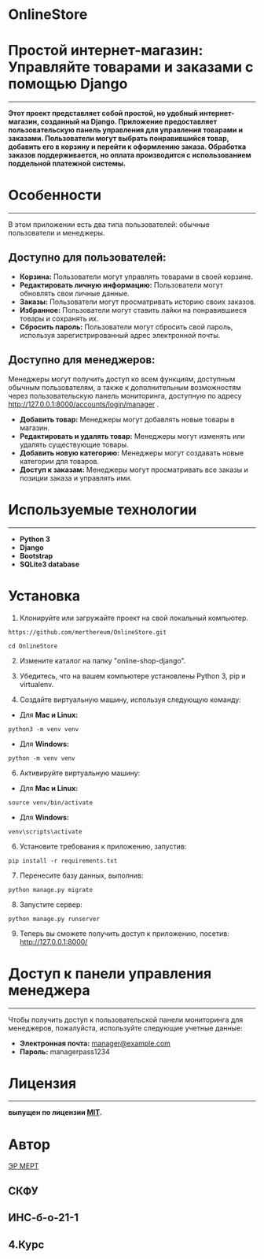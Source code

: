 # OnlineStore

# Простой интернет-магазин: Управляйте товарами и заказами с помощью Django
---

**Этот проект представляет собой простой, но удобный интернет-магазин, созданный на Django. 
Приложение предоставляет пользовательскую панель управления для управления товарами и заказами. Пользователи могут выбрать понравившийся товар, добавить его в корзину и перейти к оформлению заказа. 
Обработка заказов поддерживается, но оплата производится с использованием поддельной платежной системы.**

# Особенности
---

В этом приложении есть два типа пользователей: обычные пользователи и менеджеры.

## Доступно для пользователей:

- **Корзина:** Пользователи могут управлять товарами в своей корзине.
- **Редактировать личную информацию:** Пользователи могут обновлять свои личные данные.
- **Заказы:** Пользователи могут просматривать историю своих заказов.
- **Избранное:** Пользователи могут ставить лайки на понравившиеся товары и сохранять их.
- **Сбросить пароль:** Пользователи могут сбросить свой пароль, используя зарегистрированный адрес электронной почты.

## Доступно для менеджеров:

Менеджеры могут получить доступ ко всем функциям, доступным обычным пользователям, а также к дополнительным возможностям через пользовательскую панель мониторинга, 
доступную по адресу http://127.0.0.1:8000/accounts/login/manager .

- **Добавить товар:** Менеджеры могут добавлять новые товары в магазин.
- **Редактировать и удалять товар:** Менеджеры могут изменять или удалять существующие товары.
- **Добавить новую категорию:** Менеджеры могут создавать новые категории для товаров.
- **Доступ к заказам:** Менеджеры могут просматривать все заказы и позиции заказа и управлять ими.

# Используемые технологии
---

- **Python 3**
- **Django**
- **Bootstrap**
- **SQLite3 database**


# Установка

1. Клонируйте или загружайте проект на свой локальный компьютер.
```
https://github.com/merthereum/OnlineStore.git

cd OnlineStore
```

2. Измените каталог на папку "online-shop-django".

3. Убедитесь, что на вашем компьютере установлены Python 3, pip и virtualenv.

4. Создайте виртуальную машину, используя следующую команду:
* Для **Mac и Linux:**
```
python3 -m venv venv

```
* Для **Windows:**
```
python -m venv venv

```
6. Активируйте виртуальную машину:
* Для **Mac и Linux:**
```
source venv/bin/activate
```
* Для **Windows:**
```
venv\scripts\activate

```

6. Установите требования к приложению, запустив:
```
pip install -r requirements.txt
```
7. Перенесите базу данных, выполнив:
```
python manage.py migrate
```
8. Запустите сервер:
```
python manage.py runserver
```
9. Теперь вы сможете получить доступ к приложению, посетив: http://127.0.0.1:8000/

# Доступ к панели управления менеджера
---

Чтобы получить доступ к пользовательской панели мониторинга для менеджеров, пожалуйста, используйте следующие учетные данные:

- **Электронная почта:** manager@example.com
- **Пароль:** managerpass1234

# Лицензия
---

**выпущен по лицензии [MIT](https://github.com/merthereum/OnlineStore/blob/main/LICENSE).**




# Автор

[ЭР МЕРТ](https://github.com/merthereum)

## СКФУ	
## ИНС-б-о-21-1 
## 4.Курс
